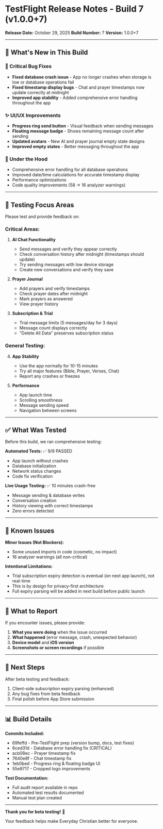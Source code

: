 # TestFlight Release Notes - Build 7 (v1.0.0+7)

**Release Date:** October 29, 2025
**Build Number:** 7
**Version:** 1.0.0+7

---

## 🎯 What's New in This Build

### 🐛 Critical Bug Fixes
- **Fixed database crash issue** - App no longer crashes when storage is low or database operations fail
- **Fixed timestamp display bugs** - Chat and prayer timestamps now update correctly at midnight
- **Improved app stability** - Added comprehensive error handling throughout the app

### ✨ UI/UX Improvements
- **Progress ring send button** - Visual feedback when sending messages
- **Floating message badge** - Shows remaining message count after sending
- **Updated avatars** - New AI and prayer journal empty state designs
- **Improved empty states** - Better messaging throughout the app

### 🔧 Under the Hood
- Comprehensive error handling for all database operations
- Improved date/time calculations for accurate timestamp display
- Performance optimizations
- Code quality improvements (58 → 16 analyzer warnings)

---

## 🧪 Testing Focus Areas

Please test and provide feedback on:

### Critical Areas:
1. **AI Chat Functionality**
   - Send messages and verify they appear correctly
   - Check conversation history after midnight (timestamps should update)
   - Try sending messages with low device storage
   - Create new conversations and verify they save

2. **Prayer Journal**
   - Add prayers and verify timestamps
   - Check prayer dates after midnight
   - Mark prayers as answered
   - View prayer history

3. **Subscription & Trial**
   - Trial message limits (5 messages/day for 3 days)
   - Message count displays correctly
   - "Delete All Data" preserves subscription status

### General Testing:
4. **App Stability**
   - Use the app normally for 10-15 minutes
   - Try all major features (Bible, Prayer, Verses, Chat)
   - Report any crashes or freezes

5. **Performance**
   - App launch time
   - Scrolling smoothness
   - Message sending speed
   - Navigation between screens

---

## ✅ What Was Tested

Before this build, we ran comprehensive testing:

**Automated Tests:** ✅ 9/9 PASSED
- App launch without crashes
- Database initialization
- Network status changes
- Code fix verification

**Live Usage Testing:** ✅ 10 minutes crash-free
- Message sending & database writes
- Conversation creation
- History viewing with correct timestamps
- Zero errors detected

---

## 🐛 Known Issues

**Minor Issues (Not Blockers):**
- Some unused imports in code (cosmetic, no impact)
- 16 analyzer warnings (all non-critical)

**Intentional Limitations:**
- Trial subscription expiry detection is eventual (on next app launch), not real-time
- This is by design for privacy-first architecture
- Full expiry parsing will be added in next build before public launch

---

## 📝 What to Report

If you encounter issues, please provide:
1. **What you were doing** when the issue occurred
2. **What happened** (error message, crash, unexpected behavior)
3. **Device model** and **iOS version**
4. **Screenshots or screen recordings** if possible

---

## 🚀 Next Steps

After beta testing and feedback:
1. Client-side subscription expiry parsing (enhanced)
2. Any bug fixes from beta feedback
3. Final polish before App Store submission

---

## 📊 Build Details

**Commits Included:**
- 69feffd - Pre-TestFlight prep (version bump, docs, test fixes)
- 6ced31d - Database error handling fix (CRITICAL)
- acb08ec - Prayer timestamp fix
- 7640e8f - Chat timestamp fix
- 1eb0bed - Progress ring & floating badge UI
- 55e9717 - Cropped logo improvements

**Test Documentation:**
- Full audit report available in repo
- Automated test results documented
- Manual test plan created

---

**Thank you for beta testing!** 🙏

Your feedback helps make Everyday Christian better for everyone.
